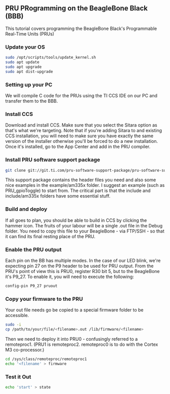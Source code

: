 ## PRU PRogramming on the BeagleBone Black (BBB)

This tutorial covers programming the BeagleBone Black's Programmable Real-Time Units (PRUs)

### Update your OS

```bash
sudo /opt/scripts/tools/update_kernel.sh
sudo apt update
sudo apt upgrade
sudo apt dist-upgrade
```
### Setting up your PC

We will compile C code for the PRUs using the TI CCS IDE on our PC and transfer them to the BBB.

### Install CCS

Download and install CCS. Make sure that you select the Sitara option as that's what we're targeting. Note that if you're adding Sitara to and existing CCS installation, you will need to make sure you have exactly the same version of the installer otherwise you'll be forced to do a new installation. Once it's installed, go to the App Center and add in the PRU compiler.

### Install PRU software support package

```bash
git clone git://git.ti.com/pru-software-support-package/pru-software-support-package.git
```
This support package contains the header files you need and also some nice examples in the example/am335x folder. I suggest an example (such as PRU_gpioToggle) to start from. The critical part is that the include and include/am335x folders have some essential stuff.

### Build and deploy

If all goes to plan, you should be able to build in CCS by clicking the hammer icon. The fruits of your labour will be a single .out file in the Debug folder. You need to copy this file to your BeagleBone - via FTP/SSH - so that it can find its final resting place of the PRU.

### Enable the PRU output

Each pin on the BB has multiple modes. In the case of our LED blink, we're expecting pin 27 on the P9 header to be used for PRU output. From the PRU's point of view this is PRU0, register R30 bit 5, but to the BeagleBone it's P9_27. To enable it, you will need to execute the following:
```bash
config-pin P9_27 pruout
```
### Copy your firmware to the PRU

Your out file needs go be copied to a special firmware folder to be accessible.
```bash
sudo -i
cp /path/to/your/file/<filename>.out /lib/firmware/<filename>
```
Then we need to deploy it into PRU0 - confusingly referred to a remoteproc1. (PRU1 is remoteproc2. remoteproc0 is to do with the Cortex M3 co-processor.)

```bash
cd /sys/class/remoteproc/remoteproc1
echo '<filename' > firmware
```
### Test it Out
```bash
echo 'start' > state
```











